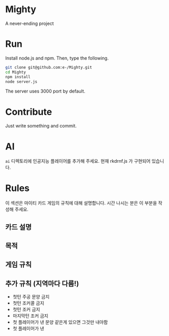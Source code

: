 Mighty
======

A never-ending project

# Run

Install node.js and npm. Then, type the following.

```bash
git clone git@github.com:e-/Mighty.git
cd Mighty
npm install
node server.js
```

The server uses 3000 port by default.

# Contribute

Just write something and commit. 

# AI

`ai` 디렉토리에 인공지능 플레이어를 추가해 주세요. 현재 rkdrnf.js 가 구현되어 있습니다.

# Rules

이 섹션은 마이티 카드 게임의 규칙에 대해 설명합니다. 시간 나시는 분은 이 부분을 작성해 주세요.

## 카드 설명

## 목적

## 게임 규칙

## 추가 규칙 (지역마다 다름!)

* 첫턴 주공 문양 금지
* 첫턴 조커콜 금지
* 첫턴 조커 금지
* 마지막턴 조커 금지
* 첫 플레이어가 낸 문양 같은게 있으면 그것만 내야함
* 첫 플레이어가 낸 

